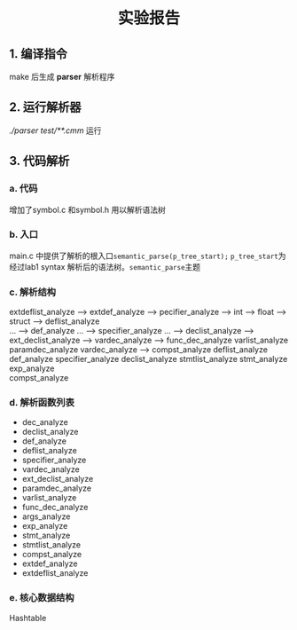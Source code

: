 # <center>实验报告</center>
## 1. 编译指令
make 后生成 **parser** 解析程序
## 2. 运行解析器
*./parser test/**.cmm* 运行
## 3. 代码解析
### a. 代码
增加了symbol.c 和symbol.h 用以解析语法树
### b. 入口
main.c 中提供了解析的根入口`semantic_parse(p_tree_start);`
`p_tree_start`为经过lab1 syntax 解析后的语法树。`semantic_parse`主题
### c. 解析结构
extdeflist_analyze --> extdef_analyze --> pecifier_analyze --> int 
                                                           --> float
                                                           --> struct --> deflist_analyze   
                                                                          ... --> def_analyze 
                                                                              ... --> specifier_analyze 
                                                                                  ... --> declist_analyze
                                      --> ext_declist_analyze --> vardec_analyze 
                                      --> func_dec_analyze   varlist_analyze paramdec_analyze vardec_analyze
                                      --> compst_analyze   deflist_analyze def_analyze specifier_analyze declist_analyze
                                                              stmtlist_analyze stmt_analyze    exp_analyze  
                                                                                              compst_analyze
                                                                                                             
                                                                        
### d. 解析函数列表
- dec_analyze
- declist_analyze
- def_analyze
- deflist_analyze
- specifier_analyze
- vardec_analyze
- ext_declist_analyze
- paramdec_analyze
- varlist_analyze
- func_dec_analyze
- args_analyze
- exp_analyze
- stmt_analyze
- stmtlist_analyze
- compst_analyze
- extdef_analyze
- extdeflist_analyze
### e. 核心数据结构
Hashtable

